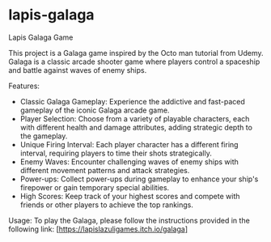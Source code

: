 # lapis-galaga
Lapis Galaga Game

This project is a Galaga game inspired by the Octo man tutorial from Udemy. Galaga is a classic arcade shooter game where players control a spaceship and battle against waves of enemy ships.

Features:
- Classic Galaga Gameplay: Experience the addictive and fast-paced gameplay of the iconic Galaga arcade game.
- Player Selection: Choose from a variety of playable characters, each with different health and damage attributes, adding strategic depth to the gameplay.
- Unique Firing Interval: Each player character has a different firing interval, requiring players to time their shots strategically.
- Enemy Waves: Encounter challenging waves of enemy ships with different movement patterns and attack strategies.
- Power-ups: Collect power-ups during gameplay to enhance your ship's firepower or gain temporary special abilities.
- High Scores: Keep track of your highest scores and compete with friends or other players to achieve the top rankings.

Usage: 
To play the Galaga, please follow the instructions provided in the following link: [https://lapislazuligames.itch.io/galaga]

